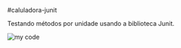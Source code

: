 #caluladora-junit

Testando métodos por unidade usando a biblioteca Junit.

<img src= "https://user-images.githubusercontent.com/77653918/175721134-e345e6df-0219-4f97-b3c6-aa0a3eab69cf.png" alt="my code"/>
